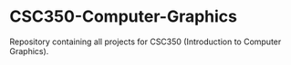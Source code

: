 # CSC350-Computer-Graphics
Repository containing all projects for CSC350 (Introduction to Computer Graphics).
